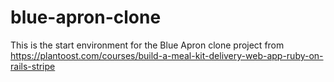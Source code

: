 # blue-apron-clone
This is the start environment for the Blue Apron clone project from https://plantoost.com/courses/build-a-meal-kit-delivery-web-app-ruby-on-rails-stripe
